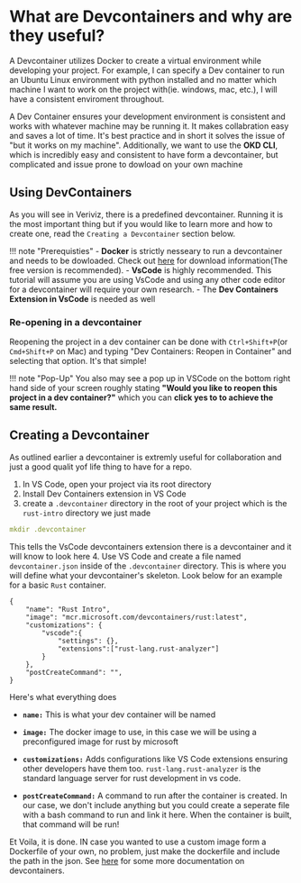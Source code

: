 # What are Devcontainers and why are they useful?

A Devcontainer utilizes Docker to create a virtual environment while developing your project. For example, I can specify a Dev container to run an Ubuntu Linux environment with python installed and no matter which machine I want to work on the project with(ie. windows, mac, etc.), I will have a consistent enviroment throughout. 

A Dev Container ensures your development environment is consistent and works with whatever machine may be running it. It makes collabration easy and saves a lot of time. It's best practice and in short it solves the issue of "but it works on my machine". Additionally, we want to use the **OKD CLI**, which is incredibly easy and consistent to have form a devcontainer, but complicated and issue prone to dowload on your own machine

## Using DevContainers

As you will see in Veriviz, there is a predefined devcontainer. Running it is the most important thing but if you would like to learn more and how to create one, read the `Creating a Devcontainer` section below.

!!! note "Prerequisties"
    - **Docker** is strictly nesseary to run a devcontainer and needs to be dowloaded. Check out [here](https://www.docker.com/products/docker-desktop/) for download information(The free version is recommended). 
    - **VsCode** is highly recommended. This tutorial will assume you are using VsCode and using any other code editor for a devcontainer will require your own research.
    - The **Dev Containers Extension in VsCode** is needed as well

### Re-opening in a devcontainer

Reopening the project in a dev container can be done with `Ctrl+Shift+P`(or `Cmd+Shift+P` on Mac) and typing "Dev Containers: Reopen in Container" and selecting that option. It's that simple!

!!! note "Pop-Up"
    You also may see a pop up in VSCode on the bottom right hand side of your screen roughly stating **"Would you like to reopen this project in a dev container?"** which you can **click yes to to achieve the same result.**

## Creating a Devcontainer

As outlined earlier a devcontainer is extremly useful for collaboration and just a good qualit yof life thing to have for a repo.

1. In VS Code, open your project via its root directory
2. Install Dev Containers extension in VS Code
3.  create a ```.devcontainer``` directory in the root of your project which is the `rust-intro` directory we just made
```{.yaml .copy}
mkdir .devcontainer
```
This tells the VsCode devcontainers extension there is a devcontainer and it will know to look here
4. Use VS Code and create a file named ```devcontainer.json``` inside of the ```.devcontainer``` directory. This is where you will define what your devcontainer's skeleton. Look below for an example for a basic `Rust` container.

``` { .yaml .copy}
{
    "name": "Rust Intro",
    "image": "mcr.microsoft.com/devcontainers/rust:latest",
    "customizations": {
        "vscode":{
            "settings": {},
            "extensions":["rust-lang.rust-analyzer"]
        }
    },    
    "postCreateCommand": "",
}
```
Here's what everything does

* **```name:```** This is what your dev container will be named

- **```image:```** The docker image to use, in this case we will be using a preconfigured image for rust by microsoft

- **```customizations:```** Adds configurations like VS Code extensions ensuring other developers have them too. ```rust-lang.rust-analyzer``` is the standard language server for rust development in vs code.

- **```postCreateCommand:```** A command to run after the container is created. In our case, we don't include anything but you could create a seperate file with a bash command to run and link it here. When the container is built, that command will be run!

Et Voila, it is done. IN case you wanted to use a custom image form a Dockerfile of your own, no problem, just make the dockerfile and include the path in the json. See [here](https://code.visualstudio.com/docs/devcontainers/containers) for some more documentation on devcontainers.


